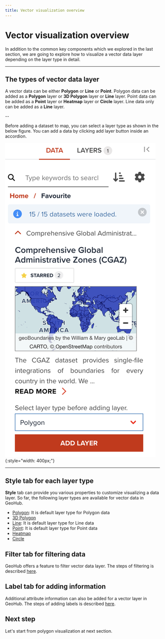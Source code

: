 ```yaml
---
title: Vector visualization overview
---
```


# Vector visualization overview

In addition to the common key components which we explored in the last section, we are going to explore how to visualize a vector data layer depending on the layer type in detail.

---

## The types of vector data layer

A vector data can be either **Polygon** or **Line** or **Point**. Polygon data can be added as a **Polygon** layer or **3D Polygon** layer or **Line** layer. Point data can be added as a **Point** layer or **Heatmap** layer or **Circle** layer. Line data only can be added as a **Line** layer.

--

Before adding a dataset to map, you can select a layer type as shown in the below figure. You can add a data by clicking add layer button inside an accordion.

![Selecting a vector layer type before adding to map at Data tab of Map editor page](../assets/visualization/visualize_vector_select_type.png){:style="width: 400px;"}

<!-- .element style="height: 500px" -->

---

<hidden>

## Style tab for each layer type

**Style** tab can provide you various properties to customize visualizing a data layer. <hidden>So far, the following layer types are available for vector data in GeoHub.</hidden>



- [Polygon](./visualize_vector_polygon.md): It is default layer type for Polygon data
- [3D Polygon](./visualize_vector_3dpolygon.md)
- [Line](./visualize_vector_line.md): It is default layer type for Line data
- [Point](./visualize_vector_point.md): It is default layer type for Point data
- [Heatmap](./visualize_vector_heatmap.md)
- [Circle](./visualize_vector_circle.md)

## Filter tab for filtering data

GeoHub offers a feature to filter vector data layer. The steps of filtering is described [here](./visualize_vector_filter.md).

## Label tab for adding information

Additional attribute information can also be added for a vector layer in GeoHub. The steps of adding labels is described [here](./visualize_vector_label.md).

</hidden>

## Next step

Let's start from polygon visualization at next section.
